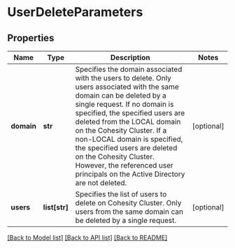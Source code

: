# UserDeleteParameters

## Properties
Name | Type | Description | Notes
------------ | ------------- | ------------- | -------------
**domain** | **str** | Specifies the domain associated with the users to delete. Only users associated with the same domain can be deleted by a single request. If no domain is specified, the specified users are deleted from the LOCAL domain on the Cohesity Cluster. If a non-LOCAL domain is specified, the specified users are deleted on the Cohesity Cluster. However, the referenced user principals on the Active Directory are not deleted. | [optional] 
**users** | **list[str]** | Specifies the list of users to delete on Cohesity Cluster. Only users from the same domain can be deleted by a single request. | [optional] 

[[Back to Model list]](../README.md#documentation-for-models) [[Back to API list]](../README.md#documentation-for-api-endpoints) [[Back to README]](../README.md)


